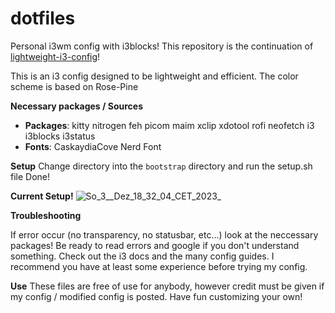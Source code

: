 # dotfiles

Personal i3wm config with i3blocks! 
This repository is the continuation of [lightweight-i3-config](https:://github.com/POP303U/lightweight-i3-config)!

This is an i3 config designed to be lightweight and efficient.
The color scheme is based on Rose-Pine

**Necessary packages / Sources**
+ **Packages**: kitty nitrogen feh picom maim xclip xdotool rofi neofetch i3 i3blocks i3status
+ **Fonts**: CaskaydiaCove Nerd Font

**Setup**
Change directory into the `bootstrap` directory and run the setup.sh file
Done!

**Current Setup!**
![So_3__Dez_18_32_04_CET_2023_](https://github.com/POP303U/dotfiles/assets/115036828/12c188f3-74ac-48d4-b3c3-cf5a00e4edf6)

**Troubleshooting**

If error occur (no transparency, no statusbar, etc...) look at the neccessary packages!
Be ready to read errors and google if you don't understand something.
Check out the i3 docs and the many config guides. I recommend you have at least some experience before trying my config.

**Use**
These files are free of use for anybody, however credit must be given if my config / modified config is posted.
Have fun customizing your own!
